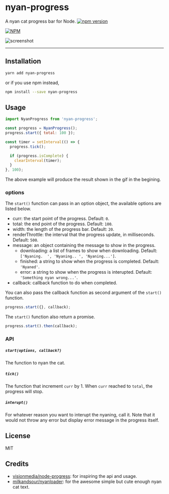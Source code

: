 # nyan-progress
A nyan cat progress bar for Node.
[![npm version](https://badge.fury.io/js/nyan-progress.svg)](https://badge.fury.io/js/nyan-progress)

[![NPM](https://nodei.co/npm/nyan-progress.png?downloads=true&stars=true)](https://nodei.co/npm/nyan-progress/)

![screenshot](./assets/screenshot.gif)

---

## Installation
```bash
yarn add nyan-progress
```
or if you use npm instead,
```bash
npm install --save nyan-progress
```

## Usage
```js
import NyanProgress from 'nyan-progress';

const progress = NyanProgress();
progress.start({ total: 100 });

const timer = setInterval(() => {
  progress.tick();

  if (progress.isComplete) {
    clearInterval(timer);
  }
}, 100);
```

The above example will produce the result shown in the gif in the begining.

### options
The `start()` function can pass in an option object, the available options are listed below.

- curr: the start point of the progress. Default: `0`.
- total: the end point of the progress. Default: `100`.
- width: the length of the progress bar. Default: `20`.
- renderThrottle: the interval that the progress update, in milliseconds. Default: `500`.
- message: an object containing the message to show in the progress.
  - downloading: a list of frames to show when downloading. Default: `['Nyaning.  ', 'Nyaning.. ', 'Nyaning...']`.
  - finished: a string to show when the progress is completed. Default: `'Nyaned'`.
  - error: a string to show when the progress is interupted. Default: `'Something nyan wrong...'`.
- callback: callback function to do when completed.

You can also pass the callback function as second argument of the `start()` function.
```js
progress.start({}, callback);
```

The `start()` function also return a promise.
```js
progress.start().then(callback);
```

### API
##### `start(options, callback?)`
The function to nyan the cat.

##### `tick()`
The function that increment `curr` by 1. When `curr` reached to `total`, the progress will stop.

##### `interupt()`
For whatever reason you want to interupt the nyaning, call it. Note that it would not throw any error but display error message in the progress itself.

## License
MIT

## Credits
- [visionmedia/node-progress](https://github.com/visionmedia/node-progress): for inspiring the api and usage.
- [milkandsour/nyanloader](https://github.com/milkandsour/nyanloader): for the awesome simple but cute enough nyan cat text.
